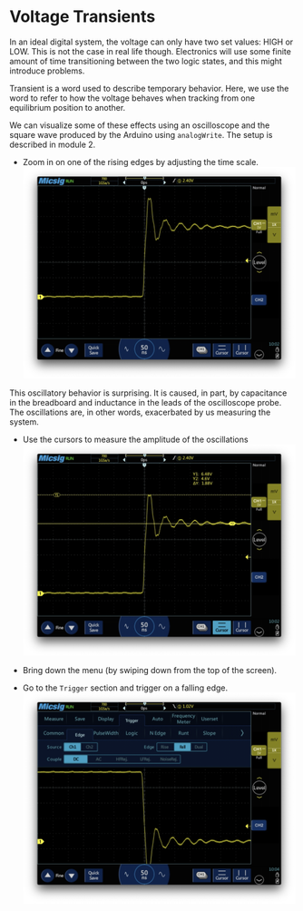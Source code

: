 
# Voltage Transients

In an ideal digital system, the voltage can only have two set values: HIGH or LOW. This is not the case in real life though. Electronics will use some finite amount of time transitioning between the two logic states, and this might introduce problems.

Transient is a word used to describe temporary behavior. Here, we use the word to refer to how the voltage behaves when tracking from one equilibrium position to another.

We can visualize some of these effects using an oscilloscope and the square wave produced by the Arduino using `analogWrite`. The setup is described in module 2.

- Zoom in on one of the rising edges by adjusting the time scale.
![](Images/scope_zoom.png)

This oscillatory behavior is surprising. It is caused, in part, by capacitance in the breadboard and inductance in the leads of the oscilloscope probe. The oscillations are, in other words, exacerbated by us measuring the system.

- Use the cursors to measure the amplitude of the oscillations
![](Images/scope_cursor.png)

- Bring down the menu (by swiping down from the top of the screen).
- Go to the `Trigger` section and trigger on a falling edge.
![](Images/scope_falling_edge.png)
